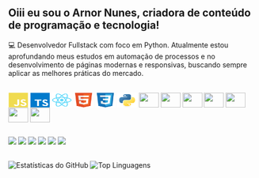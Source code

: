 ## Oiii eu sou o Arnor Nunes, criadora de conteúdo de programação e tecnologia!

💻 Desenvolvedor Fullstack com foco em Python.
Atualmente estou aprofundando meus estudos em automação de processos e no desenvolvimento de páginas modernas e responsivas, buscando sempre aplicar as melhores práticas do mercado.

<div style="display: inline_block"><br>
  <img align="center" alt="Rafa-Js" height="30" width="40" src="https://raw.githubusercontent.com/devicons/devicon/master/icons/javascript/javascript-plain.svg">
  <img align="center" alt="Rafa-Ts" height="30" width="40" src="https://raw.githubusercontent.com/devicons/devicon/master/icons/typescript/typescript-plain.svg">
  <img align="center" alt="Rafa-React" height="30" width="40" src="https://raw.githubusercontent.com/devicons/devicon/master/icons/react/react-original.svg">
  <img align="center" alt="Rafa-HTML" height="30" width="40" src="https://raw.githubusercontent.com/devicons/devicon/master/icons/html5/html5-original.svg">
  <img align="center" alt="Rafa-CSS" height="30" width="40" src="https://raw.githubusercontent.com/devicons/devicon/master/icons/css3/css3-original.svg">
  <img align="center" alt="Rafa-Python" height="30" width="40" src="https://raw.githubusercontent.com/devicons/devicon/master/icons/python/python-original.svg">
  <img src="https://cdn.jsdelivr.net/gh/devicons/devicon@latest/icons/sass/sass-original.svg" height="30" width="40" align="center" />
  <img src="https://cdn.jsdelivr.net/gh/devicons/devicon@latest/icons/less/less-plain-wordmark.svg" height="30" width="40" align="center" /> 
  <img src="https://cdn.jsdelivr.net/gh/devicons/devicon@latest/icons/jquery/jquery-plain-wordmark.svg" height="30" width="40" align="center" />
  <img src="https://cdn.jsdelivr.net/gh/devicons/devicon@latest/icons/vuejs/vuejs-original-wordmark.svg" height="30" width="40" align="center" />
  <img src="https://cdn.jsdelivr.net/gh/devicons/devicon@latest/icons/bootstrap/bootstrap-original-wordmark.svg" height="30" width="40" align="center" />
  <img src="https://cdn.jsdelivr.net/gh/devicons/devicon@latest/icons/grunt/grunt-original-wordmark.svg" height="30" width="40" align="center" />
  <img src="https://cdn.jsdelivr.net/gh/devicons/devicon@latest/icons/gulp/gulp-plain.svg" height="30" width="40" align="center" />
</div>
  
  ##
 
<div> 
  <a href="https://www.youtube.com/channel/UC_-uuuZbY0AAt9CViNzvc-Q" target="_blank"><img src="https://img.shields.io/badge/YouTube-FF0000?style=for-the-badge&logo=youtube&logoColor=white" target="_blank"></a>
  <a href="https://instagram.com/rafaballerini" target="_blank"><img src="https://img.shields.io/badge/-Instagram-%23E4405F?style=for-the-badge&logo=instagram&logoColor=white" target="_blank"></a>
 	<a href="https://www.twitch.tv/rafaballerinii" target="_blank"><img src="https://img.shields.io/badge/Twitch-9146FF?style=for-the-badge&logo=twitch&logoColor=white" target="_blank"></a>
 <a href="https://discord.gg/wagxzStdcR" target="_blank"><img src="https://img.shields.io/badge/Discord-7289DA?style=for-the-badge&logo=discord&logoColor=white" target="_blank"></a> 
  <a href = "mailto:contatorafaballerini@gmail.com"><img src="https://img.shields.io/badge/-Gmail-%23333?style=for-the-badge&logo=gmail&logoColor=white" target="_blank"></a>
  <a href="https://www.linkedin.com/in/rafaella-ballerini-45875016a" target="_blank"><img src="https://img.shields.io/badge/-LinkedIn-%230077B5?style=for-the-badge&logo=linkedin&logoColor=white" target="_blank"></a> 
  
</div>

##
![Estatísticas do GitHub](https://github-readme-stats.vercel.app/api?username=ArnorSantosNunes&show_icons=true&theme=compact)
![Top Linguagens](https://github-readme-stats.vercel.app/api/top-langs/?username=ArnorSantosNunes&layout=compact)


